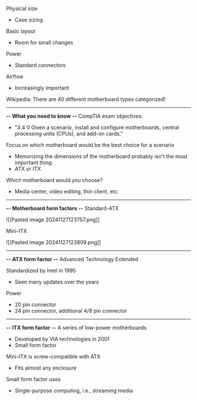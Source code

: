 Physical size
- Case sizing

Basic layout
- Room for small changes

Power
- Standard connectors

Airflow
- Increasingly important

Wikipedia: There are 40 different motherboard types categorized!

---
**-- What you need to know --**
CompTIA exam objectives:
- "3.4 0 Given a scenario, install and configure motherboards, central processing units (CPUs), and add-on cards."

Focus on which motherboard would be the best choice for a scenario
- Memorizing the dimensions of the motherboard probably isn't the most important thing
- ATX or ITX

Which motherboard would you choose?
- Media center, video editing, thin client, etc.
---
**-- Motherboard form factors --**
Standard-ATX

![[Pasted image 20241127123757.png]]


Mini-ITX

![[Pasted image 20241127123809.png]]

---
**-- ATX form factor --**
Advanced Technology Extended

Standardized by Intel in 1995
- Seen many updates over the years

Power 
- 20 pin connector
- 24 pin connector, additional 4/8 pin connector
---
**-- ITX form factor --**
A series of low-power motherboards
- Developed by VIA technologies in 2001
- Small form factor

Mini-ITX is screw-compatible with ATX
- Fits almost any enclosure

Small form factor uses
- Single-purpose computing, i.e., streaming media